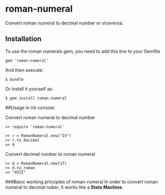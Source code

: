 #  roman-numeral

Convert roman numeral to decimal number or viceversa. 

## Installation

To use the roman numerals gem, you need to add this line to your Gemfile

```
gem 'roman-numeral'
```
And then execute:

```
$ bundle
```
Or install it yourself as:

```
$ gem install roman-numeral
```

##Usage
In *irb* console:

Convert roman numeral to decimal number
```
>> require 'roman-numeral'

>> r = RomanNumeral.new("IV")
>> r.to_decimal
=> 4
```
Convert decimal number to roman numeral
```
>> d = RomanNumeral.new(17)
>> d.to_roman
=> "XVII"
```

###Basic working principles of roman-rumeral 
In order to convert roman numeral to decimal nuber, it works like a **State Machine**.
 


